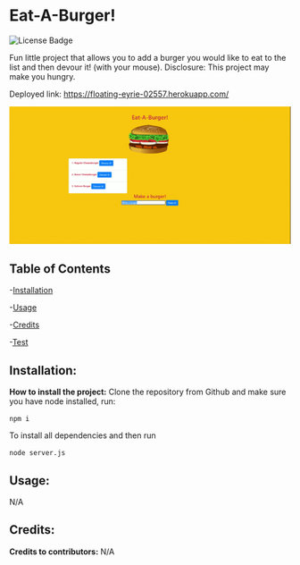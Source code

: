 
# Eat-A-Burger!
![License Badge](https://img.shields.io/github/license/JRivera-31/eat-a-burger?color=g&style=plastic")

Fun little project that allows you to add a burger you would like to eat to the list and then devour it! (with your mouse). Disclosure: This project may make you hungry.

Deployed link: https://floating-eyrie-02557.herokuapp.com/

![](./images/Eat-A-Burger.gif)

## Table of Contents
-[Installation](#installation)

-[Usage](#usage)

-[Credits](#credits)

-[Test](#test)

## Installation:

**How to install the project:** Clone the repository from Github and make sure you have node installed, run:

```
npm i
```

To install all dependencies and then run

```
node server.js
```

## Usage:

N/A

## Credits:

**Credits to contributors:** N/A


